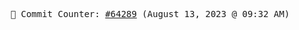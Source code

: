 <p align="center">
    <samp>
        📮 Commit Counter: <a href="https://github.com/Javascript-void0/Javascript-void0/commits/main">#64289</a> (August 13, 2023 @ 09:32 AM)
    </samp>
</p>